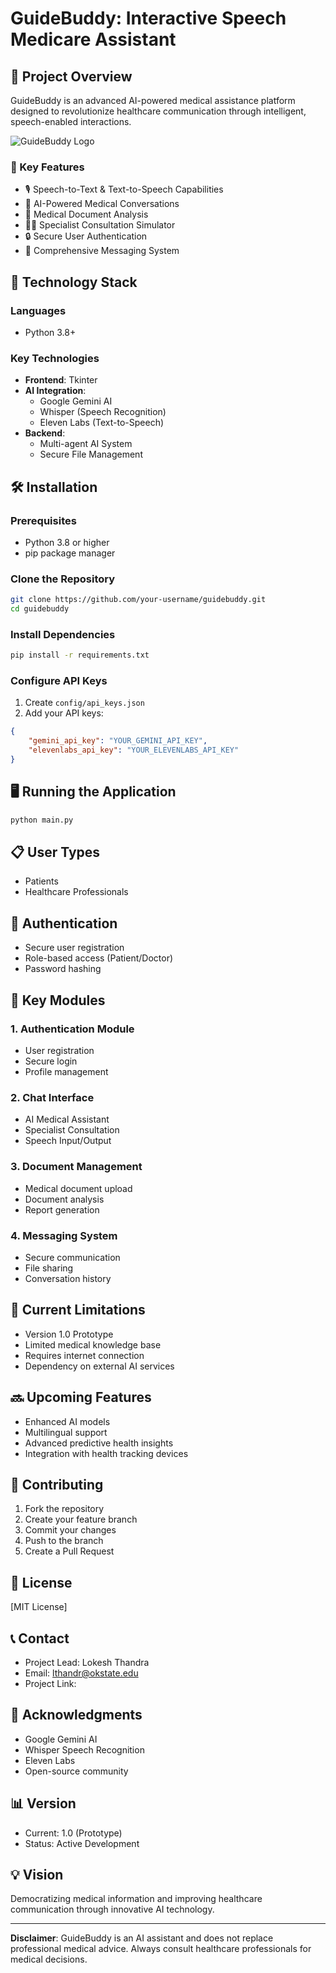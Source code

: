 # GuideBuddy: Interactive Speech Medicare Assistant

## 🏥 Project Overview

GuideBuddy is an advanced AI-powered medical assistance platform designed to revolutionize healthcare communication through intelligent, speech-enabled interactions.

![GuideBuddy Logo](logo_placeholder.png)

### 🌟 Key Features
- 🎙️ Speech-to-Text & Text-to-Speech Capabilities
- 🤖 AI-Powered Medical Conversations
- 📄 Medical Document Analysis
- 👩‍⚕️ Specialist Consultation Simulator
- 🔒 Secure User Authentication
- 💬 Comprehensive Messaging System

## 🚀 Technology Stack

### Languages
- Python 3.8+

### Key Technologies
- **Frontend**: Tkinter
- **AI Integration**: 
  - Google Gemini AI
  - Whisper (Speech Recognition)
  - Eleven Labs (Text-to-Speech)
- **Backend**: 
  - Multi-agent AI System
  - Secure File Management

## 🛠️ Installation

### Prerequisites
- Python 3.8 or higher
- pip package manager

### Clone the Repository
```bash
git clone https://github.com/your-username/guidebuddy.git
cd guidebuddy
```

### Install Dependencies
```bash
pip install -r requirements.txt
```

### Configure API Keys
1. Create `config/api_keys.json`
2. Add your API keys:
```json
{
    "gemini_api_key": "YOUR_GEMINI_API_KEY",
    "elevenlabs_api_key": "YOUR_ELEVENLABS_API_KEY"
}
```

## 🖥️ Running the Application
```bash
python main.py
```

## 📋 User Types
- Patients
- Healthcare Professionals

## 🔐 Authentication
- Secure user registration
- Role-based access (Patient/Doctor)
- Password hashing

## 🌈 Key Modules

### 1. Authentication Module
- User registration
- Secure login
- Profile management

### 2. Chat Interface
- AI Medical Assistant
- Specialist Consultation
- Speech Input/Output

### 3. Document Management
- Medical document upload
- Document analysis
- Report generation

### 4. Messaging System
- Secure communication
- File sharing
- Conversation history

## 🚧 Current Limitations
- Version 1.0 Prototype
- Limited medical knowledge base
- Requires internet connection
- Dependency on external AI services

## 🔜 Upcoming Features
- Enhanced AI models
- Multilingual support
- Advanced predictive health insights
- Integration with health tracking devices

## 🤝 Contributing
1. Fork the repository
2. Create your feature branch
3. Commit your changes
4. Push to the branch
5. Create a Pull Request

## 📜 License
[MIT License]

## 📞 Contact
- Project Lead: Lokesh Thandra
- Email: lthandr@okstate.edu
- Project Link:

## 🙏 Acknowledgments
- Google Gemini AI
- Whisper Speech Recognition
- Eleven Labs
- Open-source community

## 📊 Version
- Current: 1.0 (Prototype)
- Status: Active Development

## 💡 Vision
Democratizing medical information and improving healthcare communication through innovative AI technology.

---

**Disclaimer**: GuideBuddy is an AI assistant and does not replace professional medical advice. Always consult healthcare professionals for medical decisions.
